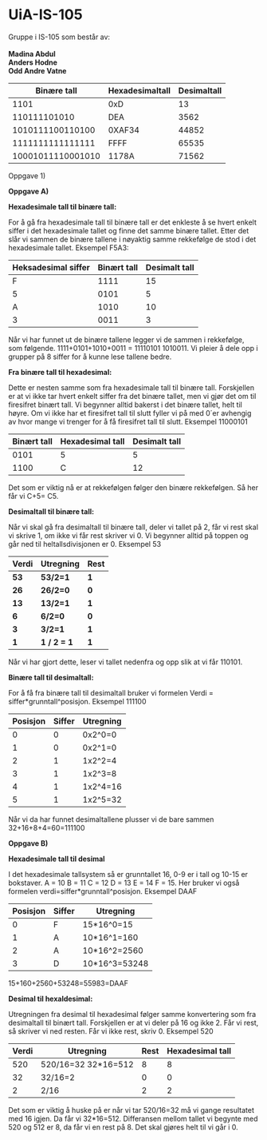 # UiA-IS-105

Gruppe i IS-105 som består av:
<br><br><b>Madina Abdul
<br>Anders Hodne
<br>Odd Andre Vatne</b>


| Binære tall | Hexadesimaltall | Desimaltall |
| --- | --- | --- |
| 1101 | 0xD | 13 |
| 110111101010 | DEA | 3562 |
| 1010111100110100 | 0XAF34 | 44852 |
| 1111111111111111 | FFFF | 65535 |
| 10001011110001010 | 1178A | 71562 |

Oppgave 1)

**Oppgave A)**

**Hexadesimale tall til binære tall:**

For å gå fra hexadesimale tall til binære tall er det enkleste å se hvert enkelt siffer i det hexadesimale tallet og finne det samme binære tallet. Etter det slår vi sammen de binære tallene i nøyaktig samme rekkefølge de stod i det hexadesimale tallet.  Eksempel F5A3:

| Heksadesimal siffer | Binært tall | Desimalt tall |
| --- | --- | --- |
| F | 1111 | 15 |
| 5 | 0101 | 5 |
| A | 1010 | 10 |
| 3 | 0011 | 3 |

Når vi har funnet ut de binære tallene legger vi de sammen i rekkefølge, som følgende. 1111+0101+1010+0011 = 11110101 1010011. Vi pleier å dele opp i grupper på 8 siffer for å kunne lese tallene bedre.

**Fra binære tall til hexadesimal:**

Dette er nesten samme som fra hexadesimale tall til binære tall. Forskjellen er at vi ikke tar hvert enkelt siffer fra det binære tallet, men vi gjør det om til firesifret  binært tall. Vi begynner alltid bakerst i det binære tallet, helt til høyre.  Om vi ikke har et firesifret  tall til slutt fyller vi på med 0´er avhengig av hvor mange vi trenger for å få firesifret tall til slutt. Eksempel 11000101

| Binært tall | Hexadesimal tall | Desimalt tall |
| --- | --- | --- |
| 0101 | 5 | 5 |
| 1100 | C | 12 |

Det som er viktig nå er at rekkefølgen følger den binære rekkefølgen. Så her får vi C+5= C5.









**Desimaltall til binære tall:**

Når vi skal gå fra desimaltall til binære tall, deler vi tallet på 2, får vi rest skal vi skrive 1, om ikke vi får rest skriver vi 0.  Vi begynner alltid på toppen og går ned til heltallsdivisjonen er 0. Eksempel 53

| **Verdi** | **Utregning** | **Rest** |
| --- | --- | --- |
| **53** | **53/2=1** | **1** |
| **26** | **26/2=0** | **0** |
| **13** | **13/2=1** | **1** |
| **6** | **6/2=0** | **0** |
| **3** | **3/2=1** | **1** |
| **1** | **1 / 2 = 1** | **1** |



Når vi har gjort dette, leser vi tallet nedenfra og opp slik at vi får 110101.

**Binære tall til desimaltall:**

For å få fra binære tall til desimaltall bruker vi formelen Verdi = siffer\*grunntall^posisjon. Eksempel 111100

| Posisjon | Siffer | Utregning |
| --- | --- | --- |
| 0 | 0 | 0x2^0=0 |
| 1 | 0 | 0x2^1=0 |
| 2 | 1 | 1x2^2=4 |
| 3 | 1 | 1x2^3=8 |
| 4 | 1 | 1x2^4=16 |
| 5 | 1 | 1x2^5=32 |

Når vi da har funnet desimaltallene plusser vi de bare sammen 32+16+8+4=60=111100















**Oppgave B)**

**Hexadesimale tall til desimal**

I det hexadesimale tallsystem så er grunntallet 16, 0-9 er i tall og 10-15 er bokstaver. A = 10  B = 11 C = 12 D = 13 E = 14 F = 15. Her bruker vi også formelen verdi=siffer\*grunntall^posisjon. Eksempel DAAF

| Posisjon | Siffer | Utregning |
| --- | --- | --- |
| 0 | F | 15\*16^0=15 |
| 1 | A | 10\*16^1=160 |
| 2 | A | 10\*16^2=2560 |
| 3 | D | 10\*16^3=53248 |

15+160+2560+53248=55983=DAAF

**Desimal til hexaldesimal:**

Utregningen fra desimal til hexadesimal følger samme konvertering som fra desimaltall til binært tall. Forskjellen er at vi deler på 16 og ikke 2. Får vi rest, så skriver vi ned resten. Får vi ikke rest, skriv 0.  Eksempel 520

| Verdi | Utregning | Rest | Hexadesimal tall |
| --- | --- | --- | --- |
| 520 | 520/16=32 32\*16=512 | 8 | 8 |
| 32 | 32/16=2 | 0 | 0 |
| 2 | 2/16 | 2 | 2 |

Det som er viktig å huske på er når vi tar 520/16=32  må vi gange resultatet med 16 igjen. Da får vi 32\*16=512. Differansen mellom tallet vi begynte med 520 og 512 er 8, da får vi en rest på 8. Det skal gjøres helt til vi går i 0.
